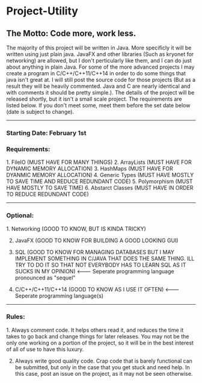 # Project-Utility

<h2>The Motto: Code more, work less.</h2>

The majority of this project will be written in Java. More specificly it will be written using just plain java. JavaFX and other libraries (Such as kryonet for networking) are allowed, but I don't perticularly like them, and I can do just about anything in plain Java. For some of the more advanced projects I may create a program in C/C++/C++11/C++14 in order to do some things that java isn't great at. I will still post the source code for those projects (But as a result they will be heavily commented. Java and C are nearly identical and with comments it should be pretty simple.). The details of the project will be released shortly, but it isn't a small scale project. The requirements are listed below. If you don't meet some, meet them before the set date below (date is subject to change).
<hr>

<h3>Starting Date: February 1st</h3>

<h3>Requirements:</h3>
1. FileIO (MUST HAVE FOR MANY THINGS)
2. ArrayLists (MUST HAVE FOR DYNAMIC MEMORY ALLOCATION)
3. HashMaps (MUST HAVE FOR DYANMIC MEMORY ALLOCATION)
4. Generic Types (MUST HAVE MOSTLY TO SAVE TIME AND REDUCE REDUNDANT CODE)
5. Polymorphism (MUST HAVE MOSTLY TO SAVE TIME)
6. Abstarct Classes (MUST HAVE IN ORDER TO REDUCE REDUNDANT CODE)
<hr>

<h3>Optional:</h3>
1. Networking (GOOD TO KNOW, BUT IS KINDA TRICKY)

2. JavaFX (GOOD TO KNOW FOR BUILDING A GOOD LOOKING GUI)

3. SQL (GOOD TO KNOW FOR MANAGING DATABASES BUT I MAY IMPLEMENT SOMETHING IN C/JAVA THAT DOES THE SAME THING. ILL TRY TO DO IT SO THAT NOT EVERYBODY HAS TO LEARN SQL AS IT SUCKS IN MY OPINION) <--- Seperate programming language pronounced as "sequel"

4. C/C++/C++11/C++14 (GOOD TO KNOW AS I USE IT OFTEN) <--- Seperate programming language(s)
<hr>

<h3>Rules:</h3>
1. Always comment code. It helps others read it, and reduces the time it takes to go back and change things for later releases. You may not be the only one working on a portion of the project, so it will be in the best interest of all of use to have this luxury.

2. Always write good quality code. Crap code that is barely functional can be submitted, but only in the case that you get stuck and need help. In this case, post an issue on the project, as it may not be seen otherwise.
